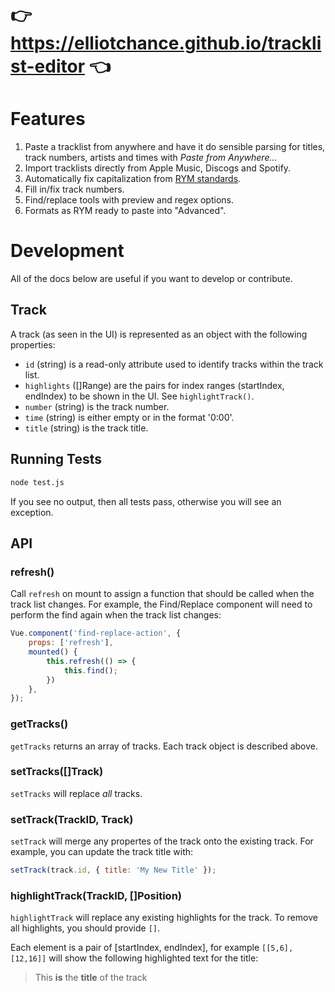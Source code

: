 # 👉 https://elliotchance.github.io/tracklist-editor 👈

# Features

1. Paste a tracklist from anywhere and have it do sensible parsing for titles,
track numbers, artists and times with *Paste from Anywhere...*
2. Import tracklists directly from Apple Music, Discogs and Spotify.
3. Automatically fix capitalization from
[RYM standards](https://rateyourmusic.com/wiki/RYM:Capitalization).
4. Fill in/fix track numbers.
5. Find/replace tools with preview and regex options.
6. Formats as RYM ready to paste into "Advanced".

# Development

All of the docs below are useful if you want to develop or contribute.

## Track

A track (as seen in the UI) is represented as an object with the following
properties:

- `id` (string) is a read-only attribute used to identify tracks within the
track list.
- `highlights` ([]Range) are the pairs for index ranges (startIndex, endIndex)
to be shown in the UI. See `highlightTrack()`.
- `number` (string) is the track number.
- `time` (string) is either empty or in the format '0:00'.
- `title` (string) is the track title.

## Running Tests

```sh
node test.js
```

If you see no output, then all tests pass, otherwise you will see an exception.

## API

### refresh()

Call `refresh` on mount to assign a function that should be called when the
track list changes. For example, the Find/Replace component will need to perform
the find again when the track list changes:

```js
Vue.component('find-replace-action', {
    props: ['refresh'],
    mounted() {
        this.refresh(() => {
            this.find();
        })
    },
});
```

### getTracks()

`getTracks` returns an array of tracks. Each track object is described above.

### setTracks([]Track)

`setTracks` will replace _all_ tracks.

### setTrack(TrackID, Track)

`setTrack` will merge any propertes of the track onto the existing track. For
example, you can update the track title with:

```js
setTrack(track.id, { title: 'My New Title' });
```

### highlightTrack(TrackID, []Position)

`highlightTrack` will replace any existing highlights for the track. To remove
all highlights, you should provide `[]`.

Each element is a pair of [startIndex, endIndex], for example `[[5,6], [12,16]]`
will show the following highlighted text for the title:

> This **is** the **title** of the track
